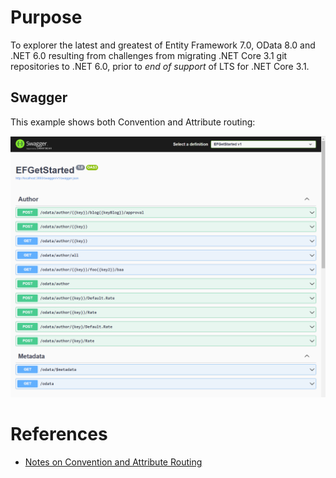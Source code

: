 # Purpose

To explorer the latest and greatest of Entity Framework 7.0, OData 8.0 and .NET 6.0 resulting from challenges from migrating .NET Core 3.1 git repositories to .NET 6.0, prior to _end of support_ of LTS for .NET Core 3.1.

## Swagger

This example shows both Convention and Attribute routing:

![](img\2022-12-06-08-27-53.png)

# References

- [Notes on Convention and Attribute Routing](https://devblogs.microsoft.com/odata/routing-in-asp-net-core-8-0-preview/#odata-routing)